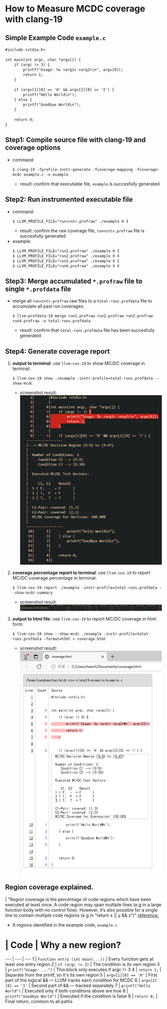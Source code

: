 # How to Measure MCDC coverage with clang-19

## Simple Example Code ``example.c``
```
#include <stdio.h>

int main(int argc, char *argv[]) {
    if (argc != 3) {
        printf("Usage: %s <arg1> <arg2>\n", argv[0]);
        return 1;
    }

    if (argv[1][0] == 'H' && argv[2][0] == 'I') {
        printf("Hello World\n");
    } else {
        printf("Goodbye World\n");
    }

    return 0;
}
```

## Step1: Compile source file with clang-19 and coverage options
* command:
    ```
    $ clang-19 -fprofile-instr-generate -fcoverage-mapping -fcoverage-mcdc example.c -o example
    ```
    * result: confirm that executable file, ``example`` is succesfully generated

## Step2: Run instrumented executable file
* command:
    ```
    $ LLVM_PROFILE_FILE="run<cnt>.profraw" ./example H I
    ```
    * result: confirm the raw coverage file, ``run<cnt>.profraw`` file is succesfully generated
* example:
    ```
    $ LLVM_PROFILE_FILE="run1.profraw" ./example H I
    $ LLVM_PROFILE_FILE="run2.profraw" ./example H X
    $ LLVM_PROFILE_FILE="run3.profraw" ./example X I
    $ LLVM_PROFILE_FILE="run4.profraw" ./example X X
    ```

## Step3: Merge accumulated ``*.profraw`` file to single ``*.profdata`` file

* merge all ``run<cnt>.profraw`` raw files to a ``total-runs.profdata`` file to accumulate all past run coverages:
    ```
    $ llvm-profdata-19 merge run1.profraw run2.profraw run3.profraw run4.profraw -o total-runs.profdata
    ```
    * result: confirm that ``total-runs.profdata`` file has been succesfully generated

## Step4: Generate coverage report
1. **output to terminal**: use ``llvm-cov-19`` to show MC/DC coverage in terminal:
    ```
    $ llvm-cov-19 show ./example -instr-profile=total-runs.profdata --show-mcdc
    ```
    * screenshot result: 
        ![image1](./assets/terminal-mcdc-coverage-report-ex.png)

2. **coverage percentage report to terminal**: use ``llvm-cov-19`` to report MC/DC coverage percentage in terminal:
    ```
    $ llvm-cov-19 report ./example -instr-profile=total-runs.profdata --show-mcdc-summary
    ```
    * screenshot result:
        ![image2](./assets/terminal-mcdc-coverage-ex.png)

3. **output to html file**: use ``llvm-cov-19`` to report MC/DC coverage in html form:
    ```
    $ llvm-cov-19 show --show-mcdc ./example -instr-profile=total-runs.profdata -format=html > coverage.html
    ```
    * screenshot result:
        ![image3](./assets/html-mcdc-coverage-report-ex.png)


## Region coverage explained.
| "Region coverage is the percentage of code regions which have been executed at least once. A code region may span multiple lines (e.g in a large function body with no control flow). However, it’s also possible for a single line to contain multiple code regions (e.g in “return x || y && z”)" [reference.](https://clang.llvm.org/docs/SourceBasedCodeCoverage.html)

* 9 regions identified in the example code, ``example.c``
# | Code | Why a new region?
--- | --- | ---
1 | ``Function entry (int main(...))`` | Every function gets at least one entry region
2 | ``if (argc != 3)`` | The condition is its own region
3 | ``printf("Usage: ...")`` | This block only executes if argc != 3
4 | ``return 1;`` | Separate from the printf, so it's its own region
5 | ``argv[1][0] == 'H'`` | First part of the logical && — LLVM tracks each condition for MCDC
6 | ``argv[2][0] == 'I'`` | Second part of && — tracked separately
7 | ``printf("Hello World")`` | Executed only if both conditions above are true
8 | ``printf("Goodbye World")`` | Executed if the condition is false
9 | ``return 0;`` | Final return, common to all paths